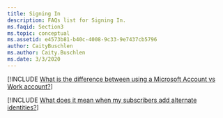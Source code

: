 ```yaml
---
title: Signing In
description: FAQs list for Signing In.
ms.faqid: Section3
ms.topic: conceptual
ms.assetid: e4573b81-b40c-4008-9c33-9e7437cb5796
author: CaityBuschlen
ms.author: Caity.Buschlen
ms.date: 3/3/2020
---
```


[!INCLUDE [What is the difference between using a Microsoft Account vs Work account?](ms-vs-work-accounts.md)]

[!INCLUDE [What does it mean when my subscribers add alternate identities?](adding-alternate-identities.md)]

